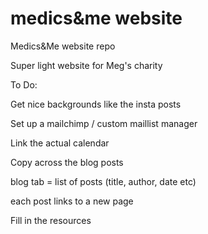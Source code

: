 # medics&me website
Medics&amp;Me website repo

Super light website for Meg's charity

To Do:


Get nice backgrounds like the insta posts

Set up a mailchimp / custom maillist manager

Link the actual calendar

Copy across the blog posts

  blog tab = list of posts (title, author, date etc)
  
  each post links to a new page 
  
Fill in the resources
